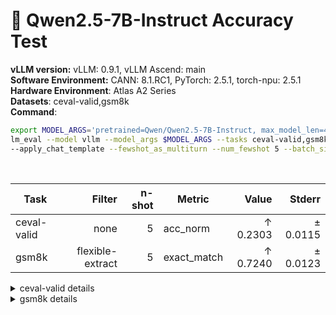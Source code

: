 # 🎯 Qwen2.5-7B-Instruct Accuracy Test
  <div>
    <strong>vLLM version:</strong> vLLM: 0.9.1, vLLM Ascend: main <br>
  </div>
  <div>
      <strong>Software Environment:</strong> CANN: 8.1.RC1, PyTorch: 2.5.1, torch-npu: 2.5.1 <br>
  </div>
  <div>
      <strong>Hardware Environment</strong>: Atlas A2 Series <br>
  </div>
  <div>
      <strong>Datasets</strong>: ceval-valid,gsm8k <br>
  </div>
  <div>
      <strong>Command</strong>: 

  ```bash
  export MODEL_ARGS='pretrained=Qwen/Qwen2.5-7B-Instruct, max_model_len=4096,dtype=auto,tensor_parallel_size=2,gpu_memory_utilization=0.6'
lm_eval --model vllm --model_args $MODEL_ARGS --tasks ceval-valid,gsm8k \ 
--apply_chat_template --fewshot_as_multiturn --num_fewshot 5 --batch_size 1
  ```
  </div>
  <div>&nbsp;</div>
  
| Task                  | Filter | n-shot | Metric   | Value   | Stderr |
|-----------------------|-------:|-------:|----------|--------:|-------:|
| ceval-valid                           | none   | 5      | acc_norm | ↑ 0.2303 | ± 0.0115 |
| gsm8k                                 | flexible-extract | 5      | exact_match | ↑ 0.7240 | ± 0.0123 |
<details>
<summary>ceval-valid details</summary>

| Task                  | Filter | n-shot | Metric   | Value   | Stderr |
|-----------------------|-------:|-------:|----------|--------:|-------:|
| ceval-valid                           | none   | 5      | acc_norm | ↑ 0.2303 | ± 0.0115 |
| - ceval-valid_accountant              | none   | 5      | acc    | ↑ 0.2245 | ± 0.0602 |
| - ceval-valid_advanced_mathematics    | none   | 5      | acc    | ↑ 0.3158 | ± 0.1096 |
| - ceval-valid_art_studies             | none   | 5      | acc    | ↑ 0.4545 | ± 0.0880 |
| - ceval-valid_basic_medicine          | none   | 5      | acc    | ↑ 0.0526 | ± 0.0526 |
| - ceval-valid_business_administration | none   | 5      | acc    | ↑ 0.2424 | ± 0.0758 |
| - ceval-valid_chinese_language_and_literature | none   | 5      | acc    | ↑ 0.2174 | ± 0.0879 |
| - ceval-valid_civil_servant           | none   | 5      | acc    | ↑ 0.2553 | ± 0.0643 |
| - ceval-valid_clinical_medicine       | none   | 5      | acc    | ↑ 0.2273 | ± 0.0914 |
| - ceval-valid_college_chemistry       | none   | 5      | acc    | ↑ 0.1667 | ± 0.0777 |
| - ceval-valid_college_economics       | none   | 5      | acc    | ↑ 0.2909 | ± 0.0618 |
| - ceval-valid_college_physics         | none   | 5      | acc    | ↑ 0.2105 | ± 0.0961 |
| - ceval-valid_college_programming     | none   | 5      | acc    | ↑ 0.2432 | ± 0.0715 |
| - ceval-valid_computer_architecture   | none   | 5      | acc    | ↑ 0.2857 | ± 0.1010 |
| - ceval-valid_computer_network        | none   | 5      | acc    | ↑ 0.1053 | ± 0.0723 |
| - ceval-valid_discrete_mathematics    | none   | 5      | acc    | ↑ 0.3750 | ± 0.1250 |
| - ceval-valid_education_science       | none   | 5      | acc    | ↑ 0.2414 | ± 0.0809 |
| - ceval-valid_electrical_engineer     | none   | 5      | acc    | ↑ 0.2162 | ± 0.0686 |
| - ceval-valid_environmental_impact_assessment_engineer | none   | 5      | acc    | ↑ 0.1613 | ± 0.0672 |
| - ceval-valid_fire_engineer           | none   | 5      | acc    | ↑ 0.2581 | ± 0.0799 |
| - ceval-valid_high_school_biology     | none   | 5      | acc    | ↑ 0.3684 | ± 0.1137 |
| - ceval-valid_high_school_chemistry   | none   | 5      | acc    | ↑ 0.2105 | ± 0.0961 |
| - ceval-valid_high_school_chinese     | none   | 5      | acc    | ↑ 0.2105 | ± 0.0961 |
| - ceval-valid_high_school_geography   | none   | 5      | acc    | ↑ 0.2105 | ± 0.0961 |
| - ceval-valid_high_school_history     | none   | 5      | acc    | ↑ 0.3000 | ± 0.1051 |
| - ceval-valid_high_school_mathematics | none   | 5      | acc    | ↑ 0.2222 | ± 0.1008 |
| - ceval-valid_high_school_physics     | none   | 5      | acc    | ↑ 0.2105 | ± 0.0961 |
| - ceval-valid_high_school_politics    | none   | 5      | acc    | ↑ 0.2105 | ± 0.0961 |
| - ceval-valid_ideological_and_moral_cultivation | none   | 5      | acc    | ↑ 0.2632 | ± 0.1038 |
| - ceval-valid_law                     | none   | 5      | acc    | ↑ 0.2083 | ± 0.0847 |
| - ceval-valid_legal_professional      | none   | 5      | acc    | ↑ 0.0435 | ± 0.0435 |
| - ceval-valid_logic                   | none   | 5      | acc    | ↑ 0.1818 | ± 0.0842 |
| - ceval-valid_mao_zedong_thought      | none   | 5      | acc    | ↑ 0.3333 | ± 0.0983 |
| - ceval-valid_marxism                 | none   | 5      | acc    | ↑ 0.2632 | ± 0.1038 |
| - ceval-valid_metrology_engineer      | none   | 5      | acc    | ↑ 0.1250 | ± 0.0690 |
| - ceval-valid_middle_school_biology   | none   | 5      | acc    | ↑ 0.1905 | ± 0.0878 |
| - ceval-valid_middle_school_chemistry | none   | 5      | acc    | ↑ 0.1500 | ± 0.0819 |
| - ceval-valid_middle_school_geography | none   | 5      | acc    | ↑ 0.0833 | ± 0.0833 |
| - ceval-valid_middle_school_history   | none   | 5      | acc    | ↑ 0.1818 | ± 0.0842 |
| - ceval-valid_middle_school_mathematics | none   | 5      | acc    | ↑ 0.1579 | ± 0.0859 |
| - ceval-valid_middle_school_physics   | none   | 5      | acc    | ↑ 0.2105 | ± 0.0961 |
| - ceval-valid_middle_school_politics  | none   | 5      | acc    | ↑ 0.2857 | ± 0.1010 |
| - ceval-valid_modern_chinese_history  | none   | 5      | acc    | ↑ 0.1739 | ± 0.0808 |
| - ceval-valid_operating_system        | none   | 5      | acc    | ↑ 0.1579 | ± 0.0859 |
| - ceval-valid_physician               | none   | 5      | acc    | ↑ 0.2653 | ± 0.0637 |
| - ceval-valid_plant_protection        | none   | 5      | acc    | ↑ 0.3182 | ± 0.1016 |
| - ceval-valid_probability_and_statistics | none   | 5      | acc    | ↑ 0.1111 | ± 0.0762 |
| - ceval-valid_professional_tour_guide | none   | 5      | acc    | ↑ 0.3448 | ± 0.0898 |
| - ceval-valid_sports_science          | none   | 5      | acc    | ↑ 0.1053 | ± 0.0723 |
| - ceval-valid_tax_accountant          | none   | 5      | acc    | ↑ 0.2041 | ± 0.0582 |
| - ceval-valid_teacher_qualification   | none   | 5      | acc    | ↑ 0.2955 | ± 0.0696 |
| - ceval-valid_urban_and_rural_planner | none   | 5      | acc    | ↑ 0.2174 | ± 0.0615 |
| - ceval-valid_veterinary_medicine     | none   | 5      | acc    | ↑ 0.2174 | ± 0.0879 |
</details>
<details>
<summary>gsm8k details</summary>

| Task                  | Filter | n-shot | Metric   | Value   | Stderr |
|-----------------------|-------:|-------:|----------|--------:|-------:|
| gsm8k                                 | flexible-extract | 5      | exact_match | ↑ 0.7240 | ± 0.0123 |
</details>
